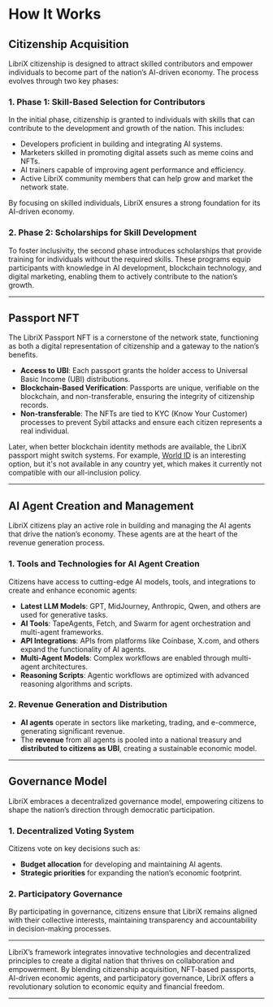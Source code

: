 # How It Works

## Citizenship Acquisition

LibriX citizenship is designed to attract skilled contributors and empower individuals to become part of the nation’s AI-driven economy. The process evolves through two key phases:

### 1. Phase 1: Skill-Based Selection for Contributors

In the initial phase, citizenship is granted to individuals with skills that can contribute to the development and growth of the nation. This includes:

- Developers proficient in building and integrating AI systems.
- Marketers skilled in promoting digital assets such as meme coins and NFTs.
- AI trainers capable of improving agent performance and efficiency.
- Active LibriX community members that can help grow and market the network state.

By focusing on skilled individuals, LibriX ensures a strong foundation for its AI-driven economy.

### 2. Phase 2: Scholarships for Skill Development

To foster inclusivity, the second phase introduces scholarships that provide training for individuals without the required skills. These programs equip participants with knowledge in AI development, blockchain technology, and digital marketing, enabling them to actively contribute to the nation’s growth.

---

## Passport NFT

The LibriX Passport NFT is a cornerstone of the network state, functioning as both a digital representation of citizenship and a gateway to the nation’s benefits.

- **Access to UBI**: Each passport grants the holder access to Universal Basic Income (UBI) distributions.
- **Blockchain-Based Verification**: Passports are unique, verifiable on the blockchain, and non-transferable, ensuring the integrity of citizenship records.
- **Non-transferable**: The NFTs are tied to KYC (Know Your Customer) processes to prevent Sybil attacks and ensure each citizen represents a real individual.

Later, when better blockchain identity methods are available, the LibriX passport might switch systems. For example, [World ID](https://world.org) is an interesting option, but it's not available in any country yet, which makes it currently not compatible with our all-inclusion policy.

---

## AI Agent Creation and Management

LibriX citizens play an active role in building and managing the AI agents that drive the nation’s economy. These agents are at the heart of the revenue generation process.

### 1. Tools and Technologies for AI Agent Creation

Citizens have access to cutting-edge AI models, tools, and integrations to create and enhance economic agents:

- **Latest LLM Models**: GPT, MidJourney, Anthropic, Qwen, and others are used for generative tasks.
- **AI Tools**: TapeAgents, Fetch, and Swarm for agent orchestration and multi-agent frameworks.
- **API Integrations**: APIs from platforms like Coinbase, X.com, and others expand the functionality of AI agents.
- **Multi-Agent Models**: Complex workflows are enabled through multi-agent architectures.
- **Reasoning Scripts**: Agentic workflows are optimized with advanced reasoning algorithms and scripts.

### 2. Revenue Generation and Distribution

- **AI agents** operate in sectors like marketing, trading, and e-commerce, generating significant revenue.
- The **revenue** from all agents is pooled into a national treasury and **distributed to citizens as UBI**, creating a sustainable economic model.

---

## Governance Model

LibriX embraces a decentralized governance model, empowering citizens to shape the nation’s direction through democratic participation.

### 1. Decentralized Voting System

Citizens vote on key decisions such as:

- **Budget allocation** for developing and maintaining AI agents.
- **Strategic priorities** for expanding the nation’s economic footprint.

### 2. Participatory Governance

By participating in governance, citizens ensure that LibriX remains aligned with their collective interests, maintaining transparency and accountability in decision-making processes.

---

LibriX’s framework integrates innovative technologies and decentralized principles to create a digital nation that thrives on collaboration and empowerment. By blending citizenship acquisition, NFT-based passports, AI-driven economic agents, and participatory governance, LibriX offers a revolutionary solution to economic equity and financial freedom.

---
